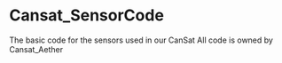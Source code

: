 # Cansat_SensorCode
The basic code for the sensors used in our CanSat
All code is owned by Cansat_Aether
